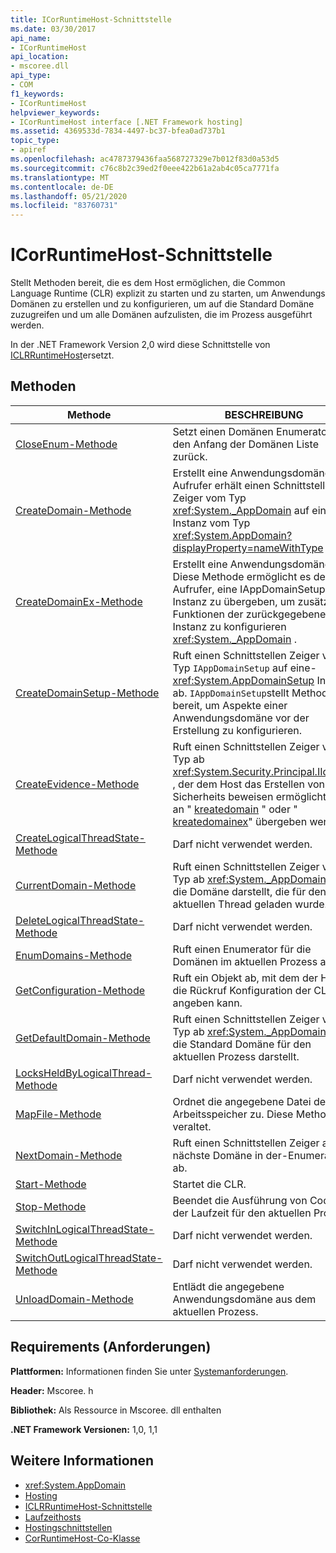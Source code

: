 ```yaml
---
title: ICorRuntimeHost-Schnittstelle
ms.date: 03/30/2017
api_name:
- ICorRuntimeHost
api_location:
- mscoree.dll
api_type:
- COM
f1_keywords:
- ICorRuntimeHost
helpviewer_keywords:
- ICorRuntimeHost interface [.NET Framework hosting]
ms.assetid: 4369533d-7834-4497-bc37-bfea0ad737b1
topic_type:
- apiref
ms.openlocfilehash: ac4787379436faa568727329e7b012f83d0a53d5
ms.sourcegitcommit: c76c8b2c39ed2f0eee422b61a2ab4c05ca7771fa
ms.translationtype: MT
ms.contentlocale: de-DE
ms.lasthandoff: 05/21/2020
ms.locfileid: "83760731"
---
```

# <a name="icorruntimehost-interface"></a>ICorRuntimeHost-Schnittstelle
Stellt Methoden bereit, die es dem Host ermöglichen, die Common Language Runtime (CLR) explizit zu starten und zu starten, um Anwendungs Domänen zu erstellen und zu konfigurieren, um auf die Standard Domäne zuzugreifen und um alle Domänen aufzulisten, die im Prozess ausgeführt werden.  
  
 In der .NET Framework Version 2,0 wird diese Schnittstelle von [ICLRRuntimeHost](iclrruntimehost-interface.md)ersetzt.  
  
## <a name="methods"></a>Methoden  
  
|Methode|BESCHREIBUNG|  
|------------|-----------------|  
|[CloseEnum-Methode](icorruntimehost-closeenum-method.md)|Setzt einen Domänen Enumerator auf den Anfang der Domänen Liste zurück.|  
|[CreateDomain-Methode](icorruntimehost-createdomain-method.md)|Erstellt eine Anwendungsdomäne. Der Aufrufer erhält einen Schnittstellen Zeiger vom Typ <xref:System._AppDomain> auf eine Instanz vom Typ <xref:System.AppDomain?displayProperty=nameWithType> .|  
|[CreateDomainEx-Methode](icorruntimehost-createdomainex-method.md)|Erstellt eine Anwendungsdomäne. Diese Methode ermöglicht es dem Aufrufer, eine IAppDomainSetup-Instanz zu übergeben, um zusätzliche Funktionen der zurückgegebenen Instanz zu konfigurieren <xref:System._AppDomain> .|  
|[CreateDomainSetup-Methode](icorruntimehost-createdomainsetup-method.md)|Ruft einen Schnittstellen Zeiger vom Typ `IAppDomainSetup` auf eine- <xref:System.AppDomainSetup> Instanz ab. `IAppDomainSetup`stellt Methoden bereit, um Aspekte einer Anwendungsdomäne vor der Erstellung zu konfigurieren.|  
|[CreateEvidence-Methode](../../../../docs/framework/unmanaged-api/hosting/icorruntimehost-createevidence-method.md)|Ruft einen Schnittstellen Zeiger vom Typ ab <xref:System.Security.Principal.IIdentity> , der dem Host das Erstellen von Sicherheits beweisen ermöglicht, die an " [kreatedomain](../../../../docs/framework/unmanaged-api/hosting/icorruntimehost-createdomain-method.md) " oder " [kreatedomainex](icorruntimehost-createdomainex-method.md)" übergeben werden.|  
|[CreateLogicalThreadState-Methode](icorruntimehost-createlogicalthreadstate-method.md)|Darf nicht verwendet werden.|  
|[CurrentDomain-Methode](icorruntimehost-currentdomain-method.md)|Ruft einen Schnittstellen Zeiger vom Typ ab <xref:System._AppDomain> , der die Domäne darstellt, die für den aktuellen Thread geladen wurde.|  
|[DeleteLogicalThreadState-Methode](icorruntimehost-deletelogicalthreadstate-method.md)|Darf nicht verwendet werden.|  
|[EnumDomains-Methode](icorruntimehost-enumdomains-method.md)|Ruft einen Enumerator für die Domänen im aktuellen Prozess ab.|  
|[GetConfiguration-Methode](icorruntimehost-getconfiguration-method.md)|Ruft ein Objekt ab, mit dem der Host die Rückruf Konfiguration der CLR angeben kann.|  
|[GetDefaultDomain-Methode](icorruntimehost-getdefaultdomain-method.md)|Ruft einen Schnittstellen Zeiger vom Typ ab <xref:System._AppDomain> , der die Standard Domäne für den aktuellen Prozess darstellt.|  
|[LocksHeldByLogicalThread-Methode](icorruntimehost-locksheldbylogicalthread-method.md)|Darf nicht verwendet werden.|  
|[MapFile-Methode](icorruntimehost-mapfile-method.md)|Ordnet die angegebene Datei dem Arbeitsspeicher zu. Diese Methode ist veraltet.|  
|[NextDomain-Methode](icorruntimehost-nextdomain-method.md)|Ruft einen Schnittstellen Zeiger auf die nächste Domäne in der-Enumeration ab.|  
|[Start-Methode](icorruntimehost-start-method.md)|Startet die CLR.|  
|[Stop-Methode](icorruntimehost-stop-method.md)|Beendet die Ausführung von Code in der Laufzeit für den aktuellen Prozess.|  
|[SwitchInLogicalThreadState-Methode](icorruntimehost-switchinlogicalthreadstate-method.md)|Darf nicht verwendet werden.|  
|[SwitchOutLogicalThreadState-Methode](icorruntimehost-switchoutlogicalthreadstate-method.md)|Darf nicht verwendet werden.|  
|[UnloadDomain-Methode](icorruntimehost-unloaddomain-method.md)|Entlädt die angegebene Anwendungsdomäne aus dem aktuellen Prozess.|  
  
## <a name="requirements"></a>Requirements (Anforderungen)  
 **Plattformen:** Informationen finden Sie unter [Systemanforderungen](../../get-started/system-requirements.md).  
  
 **Header:** Mscoree. h  
  
 **Bibliothek:** Als Ressource in Mscoree. dll enthalten  
  
 **.NET Framework Versionen:** 1,0, 1,1  
  
## <a name="see-also"></a>Weitere Informationen

- <xref:System.AppDomain>
- [Hosting](index.md)
- [ICLRRuntimeHost-Schnittstelle](iclrruntimehost-interface.md)
- [Laufzeithosts](https://docs.microsoft.com/previous-versions/dotnet/netframework-4.0/a51xd4ze(v=vs.100))
- [Hostingschnittstellen](hosting-interfaces.md)
- [CorRuntimeHost-Co-Klasse](corruntimehost-coclass.md)
